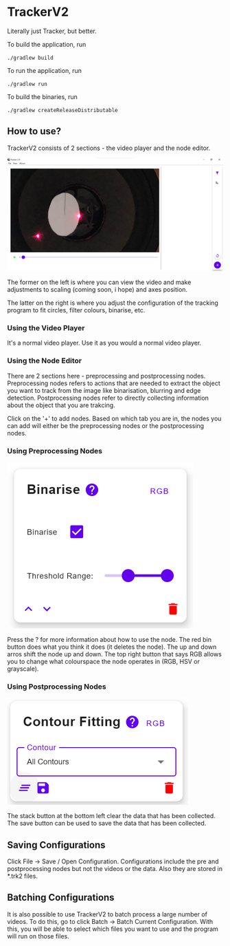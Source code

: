 # TrackerV2

Literally just Tracker, but better.

To build the application, run
```
./gradlew build
```

To run the application, run
```
./gradlew run
```

To build the binaries, run
```
./gradlew createReleaseDistributable
```

## How to use?

TrackerV2 consists of 2 sections - the video player and the node editor.

![Screenshot](imgs/img.png)

The former on the left is where you can view the video and make adjustments to scaling (coming soon, i hope) and axes position.

The latter on the right is where you adjust the configuration of the tracking program to fit circles, filter colours, binarise, etc.

### Using the Video Player

It's a normal video player. Use it as you would a normal video player.

### Using the Node Editor

There are 2 sections here - preprocessing and postprocessing nodes. Preprocessing nodes refers to actions that are needed
to extract the object you want to track from the image like binarisation, blurring and edge detection. Postprocessing nodes
refer to directly collecting information about the object that you are trakcing.

Click on the '+' to add nodes. Based on which tab you are in, the nodes you can add will either be the preprocessing nodes
or the postprocessing nodes.

### Using Preprocessing Nodes

![Preprocessing Node](imgs/preprocessing.png)

Press the ? for more information about how to use the node. The red bin button does what you think it does
(it deletes the node). The up and down arros shift the node up and down. The top right button that says RGB allows you
to change what colourspace the node operates in (RGB, HSV or grayscale).

### Using Postprocessing Nodes

![img.png](imgs/postprocessing.png)

The stack button at the bottom left clear the data that has been collected.
The save button can be used to save the data that has been collected.

## Saving Configurations

Click File -> Save / Open Configuration. Configurations include the pre and postprocessing nodes but not the videos or the data.
Also they are stored in *.trk2 files.

## Batching Configurations

It is also possible to use TrackerV2 to batch process a large number of videos. To do this, go to click Batch -> Batch Current Configuration.
With this, you will be able to select which files you want to use and the program will run on those files.